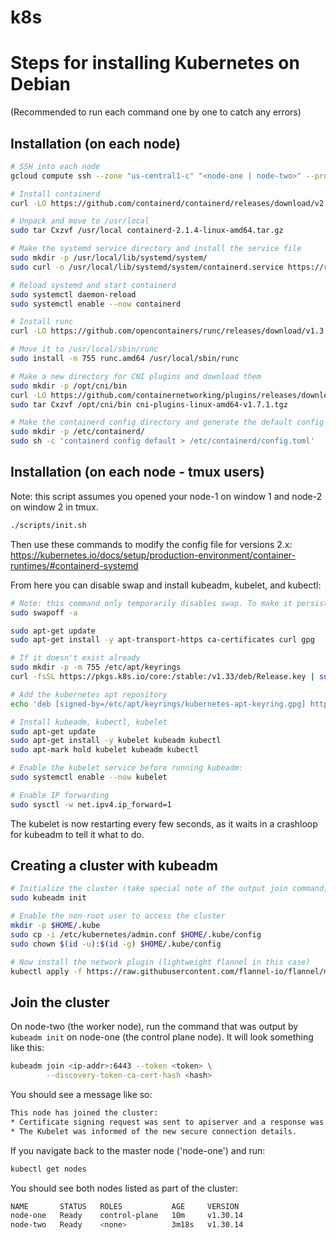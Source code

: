 # k8s

# Steps for installing Kubernetes on Debian

(Recommended to run each command one by one to catch any errors)

## Installation (on each node)

```bash
# SSH into each node
gcloud compute ssh --zone "us-central1-c" "<node-one | node-two>" --project "<your project id>" 

# Install containerd
curl -LO https://github.com/containerd/containerd/releases/download/v2.1.4/containerd-2.1.4-linux-amd64.tar.gz

# Unpack and move to /usr/local
sudo tar Cxzvf /usr/local containerd-2.1.4-linux-amd64.tar.gz

# Make the systemd service directory and install the service file
sudo mkdir -p /usr/local/lib/systemd/system/
sudo curl -o /usr/local/lib/systemd/system/containerd.service https://raw.githubusercontent.com/containerd/containerd/main/containerd.service

# Reload systemd and start containerd
sudo systemctl daemon-reload
sudo systemctl enable --now containerd

# Install runc
curl -LO https://github.com/opencontainers/runc/releases/download/v1.3.0/runc.amd64

# Move it to /usr/local/sbin/runc
sudo install -m 755 runc.amd64 /usr/local/sbin/runc

# Make a new directory for CNI plugins and download them
sudo mkdir -p /opt/cni/bin
curl -LO https://github.com/containernetworking/plugins/releases/download/v1.7.1/cni-plugins-linux-amd64-v1.7.1.tgz
sudo tar Cxzvf /opt/cni/bin cni-plugins-linux-amd64-v1.7.1.tgz

# Make the containerd config directory and generate the default config file
sudo mkdir -p /etc/containerd/
sudo sh -c 'containerd config default > /etc/containerd/config.toml'
```

## Installation (on each node - tmux users)

Note: this script assumes you opened your node-1 on window 1 and node-2 on window 2 in tmux.

```bash
./scripts/init.sh
```

Then use these commands to modify the config file for versions 2.x:
<https://kubernetes.io/docs/setup/production-environment/container-runtimes/#containerd-systemd>

From here you can disable swap and install kubeadm, kubelet, and kubectl:

```bash
# Note: this command only temporarily disables swap. To make it persistent you will have to update config files like /etc/fstab
sudo swapoff -a

sudo apt-get update
sudo apt-get install -y apt-transport-https ca-certificates curl gpg

# If it doesn't exist already
sudo mkdir -p -m 755 /etc/apt/keyrings
curl -fsSL https://pkgs.k8s.io/core:/stable:/v1.33/deb/Release.key | sudo gpg --dearmor -o /etc/apt/keyrings/kubernetes-apt-keyring.gpg

# Add the kubernetes apt repository
echo 'deb [signed-by=/etc/apt/keyrings/kubernetes-apt-keyring.gpg] https://pkgs.k8s.io/core:/stable:/v1.30/deb/ /' | sudo tee /etc/apt/sources.list.d/kubernetes.list

# Install kubeadm, kubectl, kubelet
sudo apt-get update
sudo apt-get install -y kubelet kubeadm kubectl
sudo apt-mark hold kubelet kubeadm kubectl

# Enable the kubelet service before running kubeadm:
sudo systemctl enable --now kubelet

# Enable IP forwarding
sudo sysctl -w net.ipv4.ip_forward=1
```

The  kubelet is now restarting every few seconds, as it waits in a crashloop for kubeadm to tell it what to do.

## Creating a cluster with kubeadm

```bash
# Initialize the cluster (take special note of the output join command)
sudo kubeadm init

# Enable the non-root user to access the cluster
mkdir -p $HOME/.kube
sudo cp -i /etc/kubernetes/admin.conf $HOME/.kube/config
sudo chown $(id -u):$(id -g) $HOME/.kube/config

# Now install the network plugin (lightweight flannel in this case)
kubectl apply -f https://raw.githubusercontent.com/flannel-io/flannel/master/Documentation/kube-flannel.yml
```

## Join the cluster

On node-two (the worker node), run the command that was output by `kubeadm init` on node-one (the control plane node). It will look something like this:

```bash
kubeadm join <ip-addr>:6443 --token <token> \
        --discovery-token-ca-cert-hash <hash>
```

You should see a message like so:

```bash
This node has joined the cluster:
* Certificate signing request was sent to apiserver and a response was received.
* The Kubelet was informed of the new secure connection details.
```

If you navigate back to the master node ('node-one') and run:

```bash
kubectl get nodes
```

You should see both nodes listed as part of the cluster:

```bash
NAME       STATUS   ROLES           AGE     VERSION
node-one   Ready    control-plane   10m     v1.30.14
node-two   Ready    <none>          3m18s   v1.30.14

